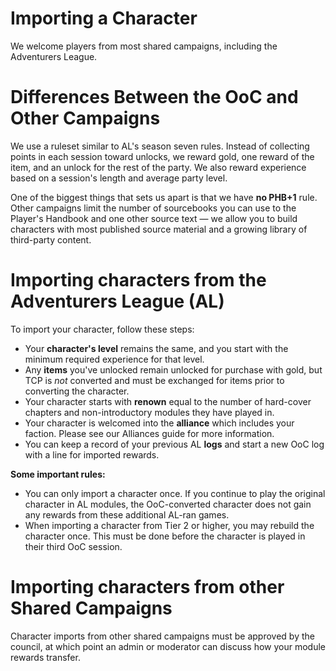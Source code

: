 # Importing a Character

We welcome players from most shared campaigns, including the Adventurers League.

# **Differences Between the OoC and Other Campaigns**

We use a ruleset similar to AL's season seven rules. Instead of collecting points in each session toward unlocks, we reward gold, one reward of the item, and an unlock for the rest of the party. We also reward experience based on a session's length and average party level.

One of the biggest things that sets us apart is that we have **no PHB+1** rule. Other campaigns limit the number of sourcebooks you can use to the Player's Handbook and one other source text — we allow you to build characters with most published source material and a growing library of third-party content.

# **Importing characters from the Adventurers League (AL)**

To import your character, follow these steps:

- Your **character's level** remains the same, and you start with the minimum required experience for that level.
- Any **items** you've unlocked remain unlocked for purchase with gold, but TCP is *not* converted and must be exchanged for items prior to converting the character.
- Your character starts with **renown** equal to the number of hard-cover chapters and non-introductory modules they have played in.
- Your character is welcomed into the **alliance** which includes your faction. Please see our Alliances guide for more information.
- You can keep a record of your previous AL **logs** and start a new OoC log with a line for imported rewards.

**Some important rules:**

- You can only import a character once. If you continue to play the original character in AL modules, the OoC-converted character does not gain any rewards from these additional AL-ran games.
- When importing a character from Tier 2 or higher, you may rebuild the character once. This must be done before the character is played in their third OoC session.

# **Importing characters from other Shared Campaigns**

Character imports from other shared campaigns must be approved by the council, at which point an admin or moderator can discuss how your module rewards transfer.